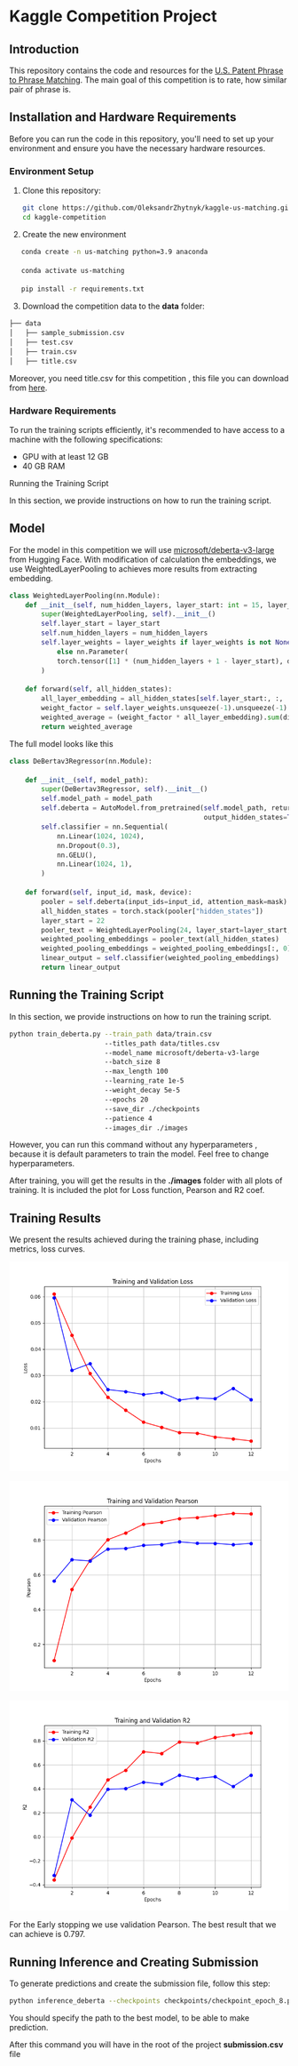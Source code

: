# Kaggle Competition Project

## Introduction

This repository contains the code and resources for the [U.S. Patent Phrase to Phrase Matching](https://www.kaggle.com/competitions/us-patent-phrase-to-phrase-matching/leaderboard).
The main goal of this competition is to rate, how similar pair of phrase is. 


## Installation and Hardware Requirements

Before you can run the code in this repository, you'll need to set up your environment and ensure you have
the necessary hardware resources.

### Environment Setup

1. Clone this repository:
   ```sh
   git clone https://github.com/OleksandrZhytnyk/kaggle-us-matching.git
   cd kaggle-competition
   ```
2. Create the new environment
  ```sh
     conda create -n us-matching python=3.9 anaconda

     conda activate us-matching

     pip install -r requirements.txt
```

3. Download the competition data to the __data__ folder:
```sh
├── data
│   ├── sample_submission.csv
│   ├── test.csv
│   ├── train.csv
│   ├── title.csv
```
Moreover, you need title.csv for this competition , this file you can download from [here](https://drive.google.com/file/d/1XPLvyMFcyjS61op_TCd_MiYjJd56ZPNh/view?usp=sharing).

### Hardware Requirements
To run the training scripts efficiently, it's recommended to have access to a machine with the following specifications:

* GPU with at least 12 GB 
* 40 GB RAM

Running the Training Script

In this section, we provide instructions on how to run the training script.

## Model 

For the model in this competition we will use [microsoft/deberta-v3-large](https://huggingface.co/microsoft/deberta-v3-large) from Hugging Face.
With modification of calculation the embeddings, we use WeightedLayerPooling to achieves more results from extracting embedding.

```python
class WeightedLayerPooling(nn.Module):
    def __init__(self, num_hidden_layers, layer_start: int = 15, layer_weights=None):
        super(WeightedLayerPooling, self).__init__()
        self.layer_start = layer_start
        self.num_hidden_layers = num_hidden_layers
        self.layer_weights = layer_weights if layer_weights is not None \
            else nn.Parameter(
            torch.tensor([1] * (num_hidden_layers + 1 - layer_start), dtype=torch.float)
        )

    def forward(self, all_hidden_states):
        all_layer_embedding = all_hidden_states[self.layer_start:, :, :, :]
        weight_factor = self.layer_weights.unsqueeze(-1).unsqueeze(-1).unsqueeze(-1).expand(all_layer_embedding.size())
        weighted_average = (weight_factor * all_layer_embedding).sum(dim=0) / self.layer_weights.sum()
        return weighted_average
```

The full model looks like this 
```python
class DeBertav3Regressor(nn.Module):

    def __init__(self, model_path):
        super(DeBertav3Regressor, self).__init__()
        self.model_path = model_path
        self.deberta = AutoModel.from_pretrained(self.model_path, return_dict=True, output_attentions=False,
                                                 output_hidden_states=True)
        self.classifier = nn.Sequential(
            nn.Linear(1024, 1024),
            nn.Dropout(0.3),
            nn.GELU(),
            nn.Linear(1024, 1),
        )

    def forward(self, input_id, mask, device):
        pooler = self.deberta(input_ids=input_id, attention_mask=mask)
        all_hidden_states = torch.stack(pooler["hidden_states"])
        layer_start = 22
        pooler_text = WeightedLayerPooling(24, layer_start=layer_start, layer_weights=None).to(device)
        weighted_pooling_embeddings = pooler_text(all_hidden_states)
        weighted_pooling_embeddings = weighted_pooling_embeddings[:, 0]
        linear_output = self.classifier(weighted_pooling_embeddings)
        return linear_output
```

## Running the Training Script

In this section, we provide instructions on how to run the training script.

```sh
python train_deberta.py --train_path data/train.csv
                        --titles_path data/titles.csv
                        --model_name microsoft/deberta-v3-large
                        --batch_size 8
                        --max_length 100
                        --learning_rate 1e-5
                        --weight_decay 5e-5
                        --epochs 20
                        --save_dir ./checkpoints
                        --patience 4
                        --images_dir ./images
```
However, you can run this command without any hyperparameters , because it is default parameters to train the model.
Feel free to change hyperparameters.

After training, you will get the results in the __./images__ folder with all plots of training.
It is included the plot for Loss function, Pearson and R2 coef.

## Training Results
We present the results achieved during the training phase, including metrics, loss curves.

![](images/Loss_plot.png)

![](images/Pearson_plot.png)

![](images/R2_plot.png)

For the Early stopping we use validation Pearson. The best result that we can achieve is 0.797.

## Running Inference and Creating Submission
To generate predictions and create the submission file, follow this step:

```sh 
python inference_deberta --checkpoints checkpoints/checkpoint_epoch_8.pth
```

You should specify the path to the best model, to be able to make prediction.

After this command you will have in the root of the project __submission.csv__ file